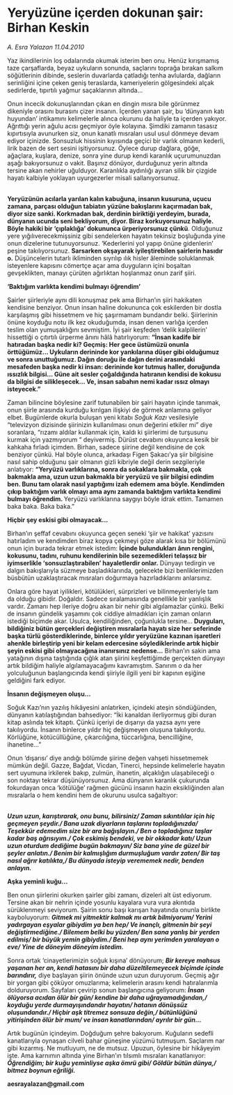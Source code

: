 # Yeryüzüne içerden dokunan şair: Birhan Keskin

*A. Esra Yalazan 11.04.2010*

<div class="yazi"><p>Yaz ikindilerinin loş odalarında okumak isterim ben onu. Henüz kırışmamış taze çarşaflarda, beyaz uykuların sonunda, saçlarını toprağa bırakan salkım söğütlerinin dibinde, seslerin duvarlarda çatladığı tenha avlularda, dağların serinliğini içine çeken geniş teraslarda, kameriyelerin gölgesindeki alçak sedirlerde, tıpırtılı yağmur saçaklarının altında... </p>
<p>Onun incecik dokunuşlarından çıkan en dingin mısra bile görünmez dikeniyle orasını burasını çizer insanın. İçerden yanan şair, bu ‘dünyanın katı huyundan’ intikamını kelimelerle alınca okurunu da haliyle ta içerden yakıyor. Ağrıttığı yerin ağulu acısı geçmiyor öyle kolayına. Şimdiki zamanın tasasız kıpırtısıyla avunurken siz, onun kanatlı mısraları usul usul dönmeye devam ediyor içinizde. Sonsuzluk hissinin kıyısında geçici bir varlık olmanın kederli, lirik bazen de sert sesini işitiyorsunuz. Öylece durup dağlara, göğe, ağaçlara, kuşlara, denize, sonra yine durup kendi karanlık uçurumunuzdan aşağı bakıyorsunuz o vakit. Başınız dönüyor, durduğunuz yerin altında tersine akan nehirler uğulduyor. Karanlıkla aydınlığı ayıran silik bir çizgide hayatı kalbiyle yoklayan uyurgezerler misali sallanıyorsunuz. </p>
<p><b><br/>Yeryüzünün acılarla yarılan kalın kabuğuna, insanın kusuruna, uçucu zamana, parçası olduğun tabiatın yüzüne bakışlarını kaçırmadan bak, diyor size sanki. Korkmadan bak, derdinin biriktiği yerdeyim, burada, dünyanın ucunda seni bekliyorum, diyor. Biraz korkuyorsunuz haliyle. Böyle hakiki bir ‘çıplaklığa’ dokununca ürperiyorsunuz çünkü</b>. Olduğunuz yere yığılıverecekmişsiniz gibi sendelerken hayatın tekinsiz boşluğunda yine onun dizelerine tutunuyorsunuz. ‘Kederlerini yol yapıp önüne gidenlerin’ peşine takılıyorsunuz. <b>Sarsarken okşayarak iyileştirebilen şairlerin hasıdır o.</b> Düşüncelerin tutarlı ikliminden sıyrılıp ılık hisler âleminde soluklanmak isteyenlere kapısını cömertçe açar ama duyguların içini boşaltan gevşeklikten, manayı çürüten ağırlıktan hoşlanmaz onun zarif şiiri. </p>
<p><b>‘Baktığım varlıkta kendimi bulmayı öğrendim’ </b></p>
<p>Şairler şiirleriyle aynı dili konuşmaz pek ama Birhan’ın şiiri hakikaten kendisine benziyor. Onun insan haline dokununca çok eskilerden bir dostla karşılaşmış gibi hissetmem ve hiç şaşırmamam bundandır belki. Şiirlerinin önüne koyduğu notu ilk kez okuduğumda, insan denen varlığa içerden teslim olan yumuşaklığını sevmiştim. İyi şair keşfeden ‘delik kalplilerin’ hissettiği o çıtırtılı ürperme ânını hâlâ hatırlıyorum: <b>“İnsan kadife bir hatıradan başka nedir ki? Geçmiş: Her gece üstümüzü onunla örttüğümüz... Uykuların derininde kor yankılarına düşer gibi olduğumuz ve sonra unuttuğumuz. Dağın doruğu ile dağın derini arasındaki mesafeden başka nedir ki insan: derininde kor tutmuş haller, doruğunda ıssızlık bilgisi... Güne ait sesler çoğaldığında hatıranın kendisi de kokusu da bilgisi de silikleşecek... Ve, insan sabahın nemi kadar ıssız olmayı isteyecek.”</b></p>
<p>Zaman bilincine böylesine zarif tutunabilen bir şairi hayatın içinde tanımak, onun şiirle arasında kurduğu kırılgan ilişkiyi de görmek anlamına geliyor elbet. Bugünlerde okurla buluşan yeni kitabı <i>Soğuk Kazı</i> vesilesiyle “televizyon dizisinde şiirinizin kullanılması onun değerini etkiler mi” diye soranlara, “rızamı aldılar kullanmak için, kaldı ki şiirlerimi de turşusunu kurmak için yazmıyorum “ deyivermiş. Dürüst cevabını okuyunca kesik bir kahkaha fırladı içimden. Birhan, sadece şiirine değil kendisine de çok benziyor çünkü. Hal böyle olunca, arkadaşı Figen Şakacı’ya şiir bilgisine nasıl sahip olduğunu şair olmanın gizli kibriyle değil derin sezgileriyle anlatıyor: <b>“Yeryüzü varlıklarına, sonra da sokaklara bakmakla, çok bakmakla ama, uzun uzun bakmakla bir yeryüzü ve şiir bilgisi edindim ben. Bunu tam olarak nasıl yaptığımı izah edemem ama böyle. Kendimden çıkıp baktığım varlık olmayı ama aynı zamanda baktığım varlıkta kendimi bulmayı öğrendim. </b>Yeryüzü varlıklarına saygıyı böyle idrak ettim. Tamamen baka baka. Baka baka.”</p>
<p><b>Hiçbir şey eskisi gibi olmayacak...</b></p>
<p>Birhan’ın şeffaf cevabını okuyunca geçen seneki ‘şiir ve hakikat’ yazısını hatırladım ve kendimden biraz kopya çekmeyi göze alarak kısa bir bölümünü onun için burada tekrar etmek istedim: <b>İçinde bulundukları ânın rengini, kokusunu, tadını, ruhunu kendilerinin bile sezemedikleri telaşsız bir iyimserlikle ‘sonsuzlaştırabilen’ hayaletlerdir onlar.</b> Dünyayı tedirgin ve dalgın bakışlarıyla süzmeye başladıklarında, gelecekte bizi benliklerimizden büsbütün uzaklaştıracak mısraları doğurmaya hazırladıklarını anlarsınız.</p>
<p>Onlara göre hayat iyilikleri, kötülükleri, sürprizleri ve bilinmeyenleriyle tam da olduğu gibidir. Doğaldır. Sadece sıralamasında genellikle bir yanlışlık vardır. Zamanı hep ileriye doğru akan bir nehir gibi algılamazlar çünkü. Belki de insanın gündelik yaşamını çok ciddiye almadıkları için zaman onların istediği biçimde akar. Usulca, kendiliğinden, çoğunlukla tersine... <b>Duyguları, bildiğiniz bütün gerçekleri değiştiren mısralarla hayatı size her seferinde başka türlü gösterdiklerinde, binlerce yıldır yeryüzüne kazınan işaretleri ahenkle birleştirip yeni bir kelam edercesine söylediklerinde artık hiçbir şeyin eskisi gibi olmayacağına inanırsınız nedense...</b> Birhan’ın sakin ama yatağının dışına taştığında çığlık atan şiirini keşfettiğimde gerçekten dünyayı artık bildiğim haliyle algılamayacağımı kavramıştım. Sanırım o da her yolculuğunun başlangıcında kendi şiiriyle ilgili yeni bir kapının eşiğine geldiğini fark ediyor. </p>
<p><b>İnsanın değişmeyen oluşu...</b></p>
<p>Soğuk Kazı’nın yazılış hikâyesini anlatırken, içindeki ateşin söndüğünden, dünyanın katılaştığından bahsediyor: “İki kanaldan ilerliyormuş gibi duran kitap aslında tek kitaptı. Çünkü içeriyi de dışarıyı da yazsa aynı yere takılıyordu. İnsanın binlerce yıldır hiç değişmeyen oluşuna takılıyordu. Körlüğüne, kötücüllüğüne, çıkarcılığına, tüccarlığına, bencilliğine, ihanetine...” </p>
<p>Onun ‘dışarısı’ diye andığı bölümde şiirine değen vahşeti hissetmemek mümkün değil. Gazze, Bağdat, Vicdan, Tinerci, hepsinde kelimelerle hayatın sert uyumuna irkilerek bakıp, zulmün, ihanetin, alçaklığın ulaşabileceği o son noktayı tekrar düşünüyorsunuz. Ama dünyanın karanlık çukurunda fokurdayan onca ‘kötülüğe’ rağmen gücünü insanın hazin eksikliğinden alan mısralarla o hem kendini hem de okurunu usulca sağaltıyor: </p>
<p><b><i><br/>Uzun uzun, karıştırarak, onu bunu, bilirsiniz/ Zaman sıkıntılılar için hiç geçmeyen şeydir./ Bana uzak diyarların taşlarını topladığınızda/ Teşekkür edemedim size bir ara bağışlayın./ Ben o topladığınız taşlar kadar baş ağrısıyım./ Çok eskimiş bendeki, ve bir okkadar katı/ Uzun uzun oturdum dediğime bugün bakmayın/ Siz bana yine de güzel bir şeyler anlatın./ Benim bir kalmışlığım durmuşluğum vardır zaten/ Bir taş nasıl ağrır katılıkta,/ Bu dünyada isteyip verememek nedir, benden anlayın.</i></b></p>
<p><b>Aşka yeminli kuğu...</b></p>
<p>Ben onun şiirlerini okurken şairler gibi zamanı, dizeleri alt üst ediyorum. Tersine akan bir nehrin içinde yosunlu kayalara vura vura akıntıda sürüklenmeyi seviyorum. Şairin sonu başı karışan hayatında onunla birlikte kayboluyorum: <b><i>Gitmek mi yitmektir kalmak mı artık bilmiyorum/ Yerini yadırgayan eşyalar gibiydim ya ben hep/ Ve inançlı, gitmenin bir şeyi değiştirmediğine./ Bilemem belki bu yüzden/ Ben sana yanlış bir yerden edilmiş/ bir büyük yemin gibiydim./ Beni hep aynı yerimden yaralayan o eve/ Yine de döneyim döneyim istedim. </i></b></p>
<p>Sonra ortak ‘cinayetlerimizin soğuk kışına’ dönüyorum; <b><i>Bir kereye mahsus yaşanan her an, kendi hatasını bir daha düzeltilemeyecek biçimde içinde barındırır,</i></b> diye başlayan şiirin önünde uzun uzun duruyorum. Geçmiş ağır bir yorgan gibi çöküyor omuzlarıma; kelimelerin arasını kendi hatıralarımla dolduruyorum. Sayfaları çevirip sonun başlangıcına geliyorum: <b><i>İnsan ölüyorsa acıdan ölür bir gün/ kendine bir daha uğrayamadığından,/ koyduğu yerde durmayışındandır hayatın/ hatanın dönüşsüz oluşundandır./ Hiçbir aşk titremez sonsuza değin,/ bütünlüğünü yitirişinden ölür bir mum/ ve insan kanatlarından/ ayrılır bir gün...</i></b></p>
<p>Artık bugünün içindeyim. Doğduğum şehre bakıyorum. Kuğuların sedefli kanatlarıyla oynaşan cilveli bahar güneşine yüzümü tutmuşum. Saçlarım nar gibi kızarmış. Ne mutluyum, ne de mutsuz. Upuzun, öylesine bir hikâyeyim işte. Ama karnımın altında yine Birhan’ın tılsımlı mısraları kanatlanıyor: <b><i>Öğrendiğim; bir kuğu yeminliyse aşka ömrü gibi/ Göldür bütün dünya,/ bitmez boynun eğriliği.</i></b></p>
<p><b>aesrayalazan@gmail.com</b></p></div>

